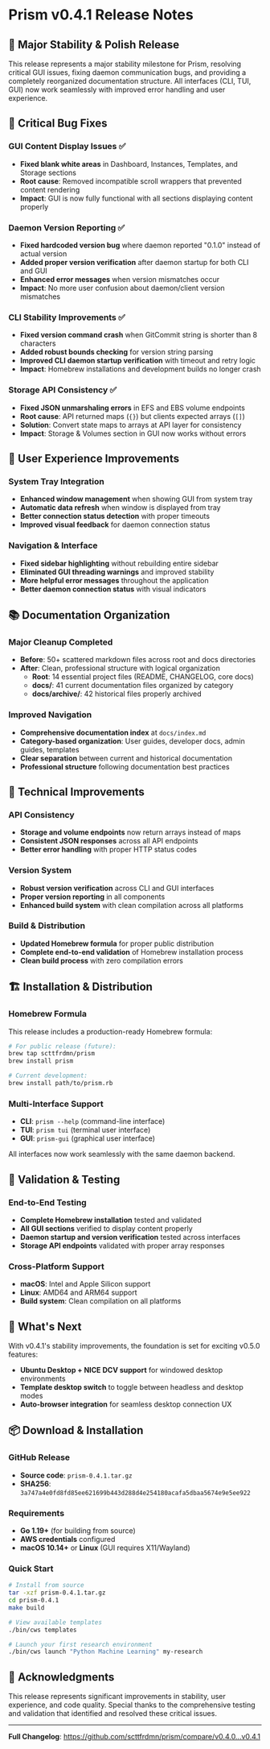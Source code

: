 # Prism v0.4.1 Release Notes

## 🎉 Major Stability & Polish Release

This release represents a major stability milestone for Prism, resolving critical GUI issues, fixing daemon communication bugs, and providing a completely reorganized documentation structure. All interfaces (CLI, TUI, GUI) now work seamlessly with improved error handling and user experience.

## 🐛 Critical Bug Fixes

### GUI Content Display Issues ✅
- **Fixed blank white areas** in Dashboard, Instances, Templates, and Storage sections
- **Root cause**: Removed incompatible scroll wrappers that prevented content rendering
- **Impact**: GUI is now fully functional with all sections displaying content properly

### Daemon Version Reporting ✅  
- **Fixed hardcoded version bug** where daemon reported "0.1.0" instead of actual version
- **Added proper version verification** after daemon startup for both CLI and GUI
- **Enhanced error messages** when version mismatches occur
- **Impact**: No more user confusion about daemon/client version mismatches

### CLI Stability Improvements ✅
- **Fixed version command crash** when GitCommit string is shorter than 8 characters  
- **Added robust bounds checking** for version string parsing
- **Improved CLI daemon startup verification** with timeout and retry logic
- **Impact**: Homebrew installations and development builds no longer crash

### Storage API Consistency ✅
- **Fixed JSON unmarshaling errors** in EFS and EBS volume endpoints
- **Root cause**: API returned maps (`{}`) but clients expected arrays (`[]`)
- **Solution**: Convert state maps to arrays at API layer for consistency
- **Impact**: Storage & Volumes section in GUI now works without errors

## 🔧 User Experience Improvements

### System Tray Integration
- **Enhanced window management** when showing GUI from system tray
- **Automatic data refresh** when window is displayed from tray
- **Better connection status detection** with proper timeouts
- **Improved visual feedback** for daemon connection status

### Navigation & Interface
- **Fixed sidebar highlighting** without rebuilding entire sidebar
- **Eliminated GUI threading warnings** and improved stability  
- **More helpful error messages** throughout the application
- **Better daemon connection status** with visual indicators

## 📚 Documentation Organization

### Major Cleanup Completed
- **Before**: 50+ scattered markdown files across root and docs directories
- **After**: Clean, professional structure with logical organization
  - **Root**: 14 essential project files (README, CHANGELOG, core docs)
  - **docs/**: 41 current documentation files organized by category
  - **docs/archive/**: 42 historical files properly archived

### Improved Navigation
- **Comprehensive documentation index** at `docs/index.md`  
- **Category-based organization**: User guides, developer docs, admin guides, templates
- **Clear separation** between current and historical documentation
- **Professional structure** following documentation best practices

## 🔧 Technical Improvements

### API Consistency
- **Storage and volume endpoints** now return arrays instead of maps
- **Consistent JSON responses** across all API endpoints
- **Better error handling** with proper HTTP status codes

### Version System
- **Robust version verification** across CLI and GUI interfaces
- **Proper version reporting** in all components
- **Enhanced build system** with clean compilation across all platforms

### Build & Distribution
- **Updated Homebrew formula** for proper public distribution
- **Complete end-to-end validation** of Homebrew installation process
- **Clean build process** with zero compilation errors

## 🏗️ Installation & Distribution

### Homebrew Formula
This release includes a production-ready Homebrew formula:

```bash
# For public release (future):
brew tap scttfrdmn/prism  
brew install prism

# Current development:
brew install path/to/prism.rb
```

### Multi-Interface Support
- **CLI**: `prism --help` (command-line interface)
- **TUI**: `prism tui` (terminal user interface) 
- **GUI**: `prism-gui` (graphical user interface)

All interfaces now work seamlessly with the same daemon backend.

## 🧪 Validation & Testing

### End-to-End Testing
- **Complete Homebrew installation** tested and validated
- **All GUI sections** verified to display content properly
- **Daemon startup and version verification** tested across interfaces
- **Storage API endpoints** validated with proper array responses

### Cross-Platform Support  
- **macOS**: Intel and Apple Silicon support
- **Linux**: AMD64 and ARM64 support  
- **Build system**: Clean compilation on all platforms

## 🚀 What's Next

With v0.4.1's stability improvements, the foundation is set for exciting v0.5.0 features:
- **Ubuntu Desktop + NICE DCV support** for windowed desktop environments
- **Template desktop switch** to toggle between headless and desktop modes  
- **Auto-browser integration** for seamless desktop connection UX

## 📦 Download & Installation

### GitHub Release
- **Source code**: `prism-0.4.1.tar.gz`
- **SHA256**: `3a747a4e0fd8fd85ee621699b443d288d4e254180acafa5dbaa5674e9e5ee922`

### Requirements
- **Go 1.19+** (for building from source)
- **AWS credentials** configured
- **macOS 10.14+** or **Linux** (GUI requires X11/Wayland)

### Quick Start
```bash
# Install from source
tar -xzf prism-0.4.1.tar.gz
cd prism-0.4.1
make build

# View available templates
./bin/cws templates

# Launch your first research environment
./bin/cws launch "Python Machine Learning" my-research
```

## 🙏 Acknowledgments

This release represents significant improvements in stability, user experience, and code quality. Special thanks to the comprehensive testing and validation that identified and resolved these critical issues.

---

**Full Changelog**: https://github.com/scttfrdmn/prism/compare/v0.4.0...v0.4.1